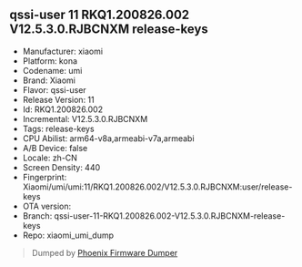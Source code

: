## qssi-user 11 RKQ1.200826.002 V12.5.3.0.RJBCNXM release-keys
- Manufacturer: xiaomi
- Platform: kona
- Codename: umi
- Brand: Xiaomi
- Flavor: qssi-user
- Release Version: 11
- Id: RKQ1.200826.002
- Incremental: V12.5.3.0.RJBCNXM
- Tags: release-keys
- CPU Abilist: arm64-v8a,armeabi-v7a,armeabi
- A/B Device: false
- Locale: zh-CN
- Screen Density: 440
- Fingerprint: Xiaomi/umi/umi:11/RKQ1.200826.002/V12.5.3.0.RJBCNXM:user/release-keys
- OTA version: 
- Branch: qssi-user-11-RKQ1.200826.002-V12.5.3.0.RJBCNXM-release-keys
- Repo: xiaomi_umi_dump


>Dumped by [Phoenix Firmware Dumper](https://github.com/DroidDumps/phoenix_firmware_dumper)
